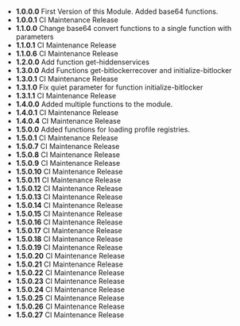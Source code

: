 * **1.0.0.0** First Version of this Module. Added base64 functions.
* **1.0.0.1** CI Maintenance Release
* **1.1.0.0** Change base64 convert functions to a single function with parameters
* **1.1.0.1** CI Maintenance Release
* **1.1.0.6** CI Maintenance Release
* **1.2.0.0** Add function get-hiddenservices
* **1.3.0.0** Add Functions get-bitlockerrecover and initialize-bitlocker
* **1.3.0.1** CI Maintenance Release
* **1.3.1.0** Fix quiet parameter for function initialize-bitlocker
* **1.3.1.1** CI Maintenance Release
* **1.4.0.0** Added multiple functions to the module.
* **1.4.0.1** CI Maintenance Release
* **1.4.0.4** CI Maintenance Release
* **1.5.0.0** Added functions for loading profile registries.
* **1.5.0.1** CI Maintenance Release
* **1.5.0.7** CI Maintenance Release
* **1.5.0.8** CI Maintenance Release
* **1.5.0.9** CI Maintenance Release
* **1.5.0.10** CI Maintenance Release
* **1.5.0.11** CI Maintenance Release
* **1.5.0.12** CI Maintenance Release
* **1.5.0.13** CI Maintenance Release
* **1.5.0.14** CI Maintenance Release
* **1.5.0.15** CI Maintenance Release
* **1.5.0.16** CI Maintenance Release
* **1.5.0.17** CI Maintenance Release
* **1.5.0.18** CI Maintenance Release
* **1.5.0.19** CI Maintenance Release
* **1.5.0.20** CI Maintenance Release
* **1.5.0.21** CI Maintenance Release
* **1.5.0.22** CI Maintenance Release
* **1.5.0.23** CI Maintenance Release
* **1.5.0.24** CI Maintenance Release
* **1.5.0.25** CI Maintenance Release
* **1.5.0.26** CI Maintenance Release
* **1.5.0.27** CI Maintenance Release